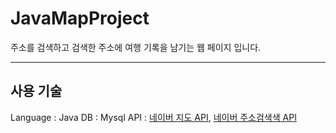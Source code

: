 # JavaMapProject

주소를 검색하고 검색한 주소에 여행 기록을 남기는 웹 페이지 입니다.
<br>

-----

## 사용 기술
Language : Java
DB : Mysql
API : <a href="https://www.ncloud.com/product/applicationService/maps">네이버 지도 API</a>, <a href="[https://www.ncloud.com/product/applicationService/maps](https://developers.naver.com/products/service-api/search/search.md)">네이버 주소검색색 API</a>
